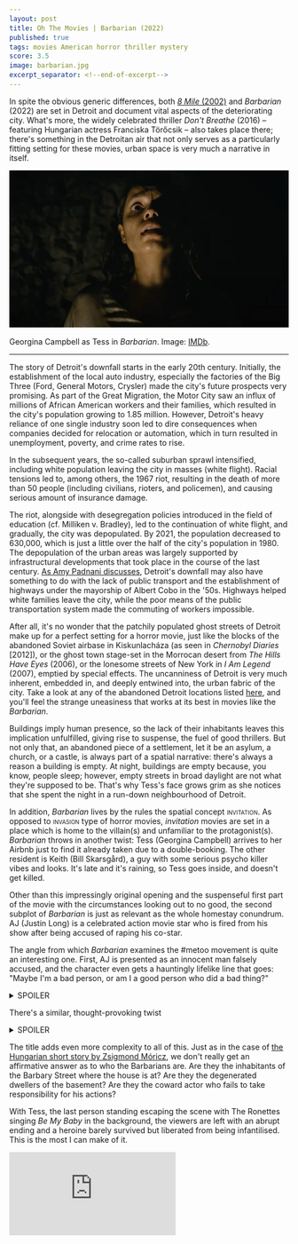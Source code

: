 ```yaml
---
layout: post
title: Oh The Movies | Barbarian (2022)
published: true
tags: movies American horror thriller mystery
score: 3.5
image: barbarian.jpg
excerpt_separator: <!--end-of-excerpt-->
---
```

In spite the obvious generic differences, both <a href="/2022/12/19/8-mile.html">*8 Mile* (2002)</a> and *Barbarian* (2022) are set in Detroit and document vital aspects of the deteriorating city. What's more, the widely celebrated thriller *Don't Breathe* (2016) – featuring Hungarian actress Franciska Törőcsik – also takes place there; there's something in the Detroitan air that not only serves as a particularly fitting setting for these movies, urban space is very much a narrative in itself.
<!--end-of-excerpt-->
<p><img src="/assets/barbarian.jpg"></p>

<p>Georgina Campbell as Tess in <i>Barbarian</i>. Image: <a href="https://www.imdb.com/title/tt0079641/mediaviewer/rm19271169/" target="_blank">IMDb</a>.</p>

<hr>

The story of Detroit's downfall starts in the early 20th century. Initially, the establishment of the local auto industry, especially the factories of the Big Three (Ford, General Motors, Crysler) made the city's future prospects very promising. As part of the Great Migration, the Motor City saw an influx of millions of African American workers and their families, which resulted in the city's population growing to 1.85 million. However, Detroit's heavy reliance of one single industry soon led to dire consequences when companies decided for relocation or automation, which in turn resulted in unemployment, poverty, and crime rates to rise.

In the subsequent years, the so-called suburban sprawl intensified, including white population leaving the city in masses (white flight). Racial tensions led to, among others, the 1967 riot, resulting in the death of more than 50 people (including civilians, rioters, and policemen), and causing serious amount of insurance damage.

The riot, alongside with desegregation policies introduced in the field of education (cf. Milliken v. Bradley), led to the continuation of white flight, and gradually, the city was depopulated. By 2021, the population decreased to 630,000, which is just a little over the half of the city's population in 1980. The depopulation of the urban areas was largely supported by infrastructural developments that took place in the course of the last century. <a href="https://archive.nytimes.com/www.nytimes.com/interactive/2013/08/17/us/detroit-decline.html" target="_blank">As Amy Padnani discusses</a>, Detroit's downfall may also have something to do with the lack of public transport and the establishment of highways under the mayorship of Albert Cobo in the '50s. Highways helped white families leave the city, while the poor means of the public transportation system made the commuting of workers impossible.

After all, it's no wonder that the patchily populated ghost streets of Detroit make up for a perfect setting for a horror movie, just like the blocks of the abandoned Soviet airbase in Kiskunlacháza (as seen in *Chernobyl Diaries* [2012]), or the ghost town stage-set in the Morrocan desert from *The Hills Have Eyes* (2006), or the lonesome streets of New York in *I Am Legend* (2007), emptied by special effects. The uncanniness of Detroit is very much inherent, embedded in, and deeply entwined into, the urban fabric of the city. Take a look at any of the abandoned Detroit locations listed <a href="https://www.onlyinyourstate.com/michigan/detroit/abandoned-places-detroit-dt">here</a>, and you'll feel the strange uneasiness that works at its best in movies like the *Barbarian*.

Buildings imply human presence, so the lack of their inhabitants leaves this implication unfulfilled, giving rise to suspense, the fuel of good thrillers. But not only that, an abandoned piece of a settlement, let it be an asylum, a church, or a castle, is always part of a spatial narrative: there's always a reason a building is empty. At night, buildings are empty because, you know, people sleep; however, empty streets in broad daylight are not what they're supposed to be. That's why Tess's face grows grim as she notices that she spent the night in a run-down neighbourhood of Detroit.

In addition, *Barbarian* lives by the rules the spatial concept <span style="font-variant-caps:small-caps">invitation</span>. As opposed to <span style="font-variant-caps:small-caps">invasion</span> type of horror movies, *invitation* movies are set in a place which is home to the villain(s) and unfamiliar to the protagonist(s). *Barbarian* throws in another twist: Tess (Georgina Campbell) arrives to her Airbnb just to find it already taken due to a double-booking. The other resident is Keith (Bill Skarsgård), a guy with some serious psycho killer vibes and looks. It's late and it's raining, so Tess goes inside, and doesn't get killed.

Other than this impressingly original opening and the suspenseful first part of the movie with the circumstances looking out to no good, the second subplot of *Barbarian* is just as relevant as the whole homestay conundrum. AJ (Justin Long) is a celebrated action movie star who is fired from his show after being accused of raping his co-star.

The angle from which *Barbarian* examines the #metoo movement is quite an interesting one. First, AJ is presented as an innocent man falsely accused, and the character even gets a hauntingly lifelike line that goes: "Maybe I'm a bad person, or am I a good person who did a bad thing?"

<details>
<summary>SPOILER</summary>
<p>Of course, AJ <i>is</i> a bad person who pushes Tess down from the roof to save himself.</p>
</details>

There's a similar, thought-provoking twist 
<details>
<summary>SPOILER</summary>
<p>in the way Frank, the kidnapper and serial rapist is shown as a bedridden old geezer, pitiful, whereas the product of his crimes, the inbred creature referred to as The Mother is construed as the monster, fearful.</p>
</details>

The title adds even more complexity to all of this. Just as in the case of <a href="https://www.yumpu.com/en/document/read/11386572/hungarian-short-stories-19th-and-20th-centuries/145" target="_blank">the Hungarian short story by Zsigmond Móricz</a>, we don't really get an affirmative answer as to who the Barbarians are. Are they the inhabitants of the Barbary Street where the house is at? Are they the degenerated dwellers of the basement? Are they the coward actor who fails to take responsibility for his actions?

With Tess, the last person standing escaping the scene with The Ronettes singing *Be My Baby* in the background, the viewers are left with an abrupt ending and a heroine barely survived but liberated from being infantilised. This is the most I can make of it.

<div class="video-container">
<iframe src="https://www.youtube.com/embed/jSPpbOGnFgk" title="YouTube video player" frameborder="0" allow="accelerometer; autoplay; clipboard-write; encrypted-media; gyroscope; picture-in-picture" allowfullscreen=""></iframe>
</div>
